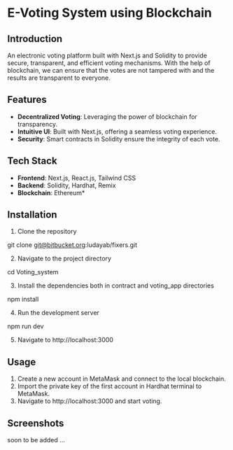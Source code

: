 # E-Voting System using Blockchain

## Introduction

An electronic voting platform built with Next.js and Solidity to provide secure, transparent, and efficient voting mechanisms. With the help of blockchain, we can ensure that the votes are not tampered with and the results are transparent to everyone.

## Features

- **Decentralized Voting**: Leveraging the power of blockchain for transparency.
- **Intuitive UI**: Built with Next.js, offering a seamless voting experience.
- **Security**: Smart contracts in Solidity ensure the integrity of each vote.

## Tech Stack

- **Frontend**: Next.js, React.js, Tailwind CSS
- **Backend**: Solidity, Hardhat, Remix
- **Blockchain**: Ethereum\*

## Installation

1. Clone the repository

git clone git@bitbucket.org:ludayab/fixers.git

2. Navigate to the project directory

cd Voting_system

3. Install the dependencies both in contract and voting_app directories

npm install

4. Run the development server

npm run dev

5. Navigate to http://localhost:3000

## Usage

1. Create a new account in MetaMask and connect to the local blockchain.
2. Import the private key of the first account in Hardhat terminal to MetaMask.
3. Navigate to http://localhost:3000 and start voting.

## Screenshots

soon to be added ...
